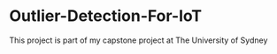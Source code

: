 # Outlier-Detection-For-IoT
This project is part of my capstone project at The University of Sydney
